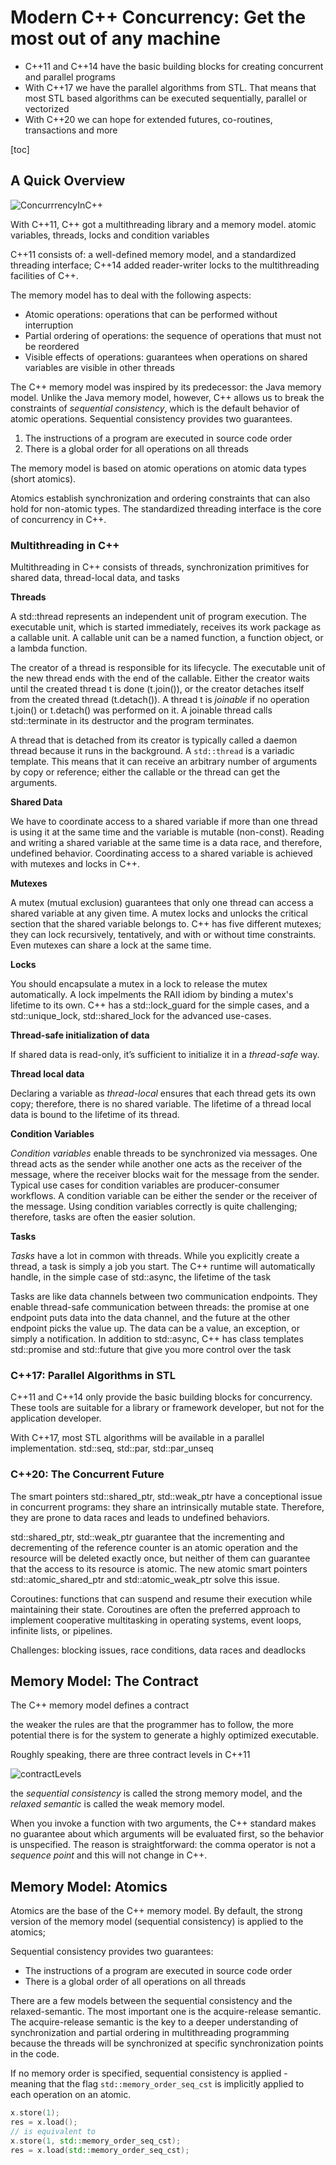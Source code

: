# Modern C++ Concurrency: Get the most out of any machine

- C++11 and C++14 have the basic building blocks for creating concurrent and parallel programs
- With C++17 we have the parallel algorithms from STL. That means that most STL based algorithms can be executed sequentially, parallel or vectorized
- With C++20 we can hope for extended futures, co-routines, transactions and more

[toc]

## A Quick Overview

![ConcurrrencyInC++](../Media/ConcurrrencyInC++.png)

With C++11, C++ got a multithreading library and a memory model. atomic variables, threads, locks and condition variables

C++11 consists of: a well-defined memory model, and a standardized threading interface; C++14 added reader-writer locks to the multithreading facilities of C++.

The memory model has to deal with the following aspects:

- Atomic operations: operations that can be performed without interruption
- Partial ordering of operations: the sequence of operations that must not be reordered
- Visible effects of operations: guarantees when operations on shared variables are visible in other threads

The C++ memory model was inspired by its predecessor: the Java memory  model. Unlike the Java memory model, however, C++ allows us to break the constraints of *sequential consistency*, which is the default behavior of atomic operations. Sequential consistency provides two guarantees.

1. The instructions of a program are executed in source code order
2. There is a global order for all operations on all threads

The memory model is based on atomic operations on atomic data types (short atomics).

Atomics establish synchronization and ordering constraints that can also hold for non-atomic types. The standardized threading interface is the  core of concurrency in C++.

### Multithreading in C++

Multithreading in C++ consists of threads, synchronization primitives for shared data, thread-local data, and tasks

**Threads**

A std::thread represents an independent unit of program execution. The executable unit, which is started immediately, receives its work package as a callable unit. A callable unit can be a named function, a function object, or a lambda function.

The creator of a thread is responsible for its lifecycle. The executable unit of the new thread ends with the end of the callable. Either the creator waits until the created thread t is done (t.join()), or the creator detaches itself from the created thread (t.detach()). A thread t is *joinable* if no operation t.join() or t.detach() was performed on it. A joinable thread calls std::terminate in its destructor and the program terminates.

A thread that is detached from its creator is typically called a daemon thread because it runs in the background. A `std::thread` is a variadic template. This means that it can receive an arbitrary  number of arguments by copy or reference; either the callable or the  thread can get the arguments.

**Shared Data**

We have to coordinate access to a shared variable if more than one thread is using it at the same time and the variable is mutable (non-const). Reading and writing a shared variable at the same time is a data race, and therefore, undefined behavior. Coordinating access to a shared variable is achieved with mutexes and locks in C++.

**Mutexes**

A mutex (mutual exclusion) guarantees that only one thread can access a shared variable at any given time. A mutex locks and unlocks the critical section that the shared variable belongs to. C++ has five different mutexes; they can lock recursively, tentatively,  and with or without time constraints. Even mutexes can share a lock at  the same time.

**Locks**

You should encapsulate a mutex in a lock to release the mutex automatically. A lock impelments the RAII idiom by binding a mutex's lifetime to its own. C++ has a std::lock_guard for the simple cases, and a std::unique_lock, std::shared_lock for the advanced use-cases.

**Thread-safe initialization of data**

If shared data is read-only, it’s sufficient to initialize it in a *thread-safe* way.

**Thread local data**

Declaring a variable as *thread-local* ensures that each thread  gets its own copy; therefore, there is no shared variable. The lifetime  of a thread local data is bound to the lifetime of its thread.

**Condition Variables**

*Condition variables* enable threads to be synchronized via  messages. One thread acts as the sender while another one acts as the  receiver of the message, where the receiver blocks wait for the message  from the sender. Typical use cases for condition variables are  producer-consumer workflows. A condition variable can be either the  sender or the receiver of the message. Using condition variables  correctly is quite challenging; therefore, tasks are often the easier  solution.

**Tasks**

*Tasks* have a lot in common with threads. While you explicitly  create a thread, a task is simply a job you start. The C++ runtime will  automatically handle, in the simple case of std::async, the lifetime of the task

Tasks are like data channels between two communication endpoints. They  enable thread-safe communication between threads: the promise at one  endpoint puts data into the data channel, and the future at the other  endpoint picks the value up. The data can be a value, an exception, or  simply a notification. In addition to std::async, C++ has class templates std::promise and std::future that give you more control over the task

### C++17: Parallel Algorithms in STL

C++11 and C++14 only provide the basic building blocks for concurrency.  These tools are suitable for a library or framework developer, but not  for the application developer.

With C++17, most STL algorithms will be available in a parallel implementation. std::seq, std::par, std::par_unseq

### C++20: The Concurrent Future

The smart pointers std::shared_ptr, std::weak_ptr have a conceptional issue in concurrent programs: they share an intrinsically mutable state. Therefore, they are prone to data races and leads to undefined behaviors.

std::shared_ptr, std::weak_ptr guarantee that the incrementing and decrementing of the reference counter is an atomic operation and the resource will be deleted exactly once, but neither of them can guarantee that the access to its resource is atomic. The new atomic smart pointers std::atomic_shared_ptr and std::atomic_weak_ptr solve this issue.

Coroutines: functions that can suspend and resume their execution while maintaining  their state. Coroutines are often the preferred approach to implement  cooperative multitasking in operating systems, event loops, infinite  lists, or pipelines.

Challenges: blocking issues, race conditions, data races and deadlocks

## Memory Model: The Contract

The C++ memory model defines a contract

the weaker the rules are that the programmer has to follow, the more  potential there is for the system to generate a highly optimized  executable.

Roughly speaking, there are three contract levels in C++11

![contractLevels](../Media/contractLevels.png)

the *sequential consistency*  is called the strong memory model, and the *relaxed semantic* is called the weak memory model.

When you invoke a function with two arguments, the C++ standard makes no guarantee about which arguments will be evaluated first, so the  behavior is unspecified. The reason is straightforward: the comma  operator is not a *sequence point* and this will not change in C++.

## Memory Model: Atomics

Atomics are the base of the C++ memory model. By default, the strong version of the memory model (sequential consistency) is applied to the atomics;

Sequential consistency provides two guarantees:

- The instructions of a program are executed in source code order
- There is a global order of all operations on all threads

There are a few models between the sequential consistency and the  relaxed-semantic. The most important one is the acquire-release  semantic. The acquire-release semantic is the key to a deeper understanding of  synchronization and partial ordering in multithreading programming  because the threads will be synchronized at specific synchronization  points in the code.

If no memory order is specified, sequential consistency is applied - meaning that the flag `std::memory_order_seq_cst` is implicitly applied to each operation on an atomic.

```c++
x.store(1);
res = x.load();
// is equivalent to
x.store(1, std::memory_order_seq_cst);
res = x.load(std::memory_order_seq_cst);
```

